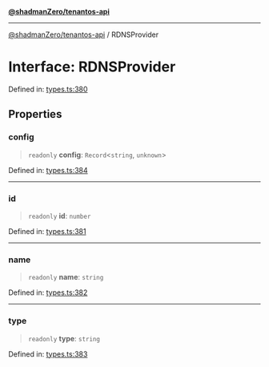 [**@shadmanZero/tenantos-api**](../README.md)

***

[@shadmanZero/tenantos-api](../globals.md) / RDNSProvider

# Interface: RDNSProvider

Defined in: [types.ts:380](https://github.com/shadmanZero/tenantos-api/blob/507575e6d82ab5e3b8a10f708778a3645f250cd6/src/types.ts#L380)

## Properties

### config

> `readonly` **config**: `Record`\<`string`, `unknown`\>

Defined in: [types.ts:384](https://github.com/shadmanZero/tenantos-api/blob/507575e6d82ab5e3b8a10f708778a3645f250cd6/src/types.ts#L384)

***

### id

> `readonly` **id**: `number`

Defined in: [types.ts:381](https://github.com/shadmanZero/tenantos-api/blob/507575e6d82ab5e3b8a10f708778a3645f250cd6/src/types.ts#L381)

***

### name

> `readonly` **name**: `string`

Defined in: [types.ts:382](https://github.com/shadmanZero/tenantos-api/blob/507575e6d82ab5e3b8a10f708778a3645f250cd6/src/types.ts#L382)

***

### type

> `readonly` **type**: `string`

Defined in: [types.ts:383](https://github.com/shadmanZero/tenantos-api/blob/507575e6d82ab5e3b8a10f708778a3645f250cd6/src/types.ts#L383)
